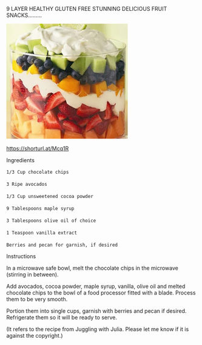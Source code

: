9 LAYER HEALTHY GLUTEN FREE STUNNING DELICIOUS FRUIT SNACKS.........


![9 LAYER HEALTHY GLUTEN FREE STUNNING DELICIOUS FRUIT SNACKS](https://github.com/ywangnccu/ywang/blob/main/images/9LayerFruits.jpg)

https://shorturl.at/Mcq1R


Ingredients

    1/3 Cup chocolate chips

    3 Ripe avocados

    1/3 Cup unsweetened cocoa powder

    9 Tablespoons maple syrup

    3 Tablespoons olive oil of choice

    1 Teaspoon vanilla extract

    Berries and pecan for garnish, if desired


Instructions

In a microwave safe bowl, melt the chocolate chips in the microwave (stirring in between).

Add avocados, cocoa powder, maple syrup, vanilla, olive oil and melted chocolate chips to the bowl of a food processor fitted with a blade. Process them to be very smooth.

Portion them into single cups, garnish with berries and pecan if desired. Refrigerate them so it will be ready to serve.


(It refers to the recipe from Juggling with Julia. Please let me know if it is against the copyright.)
